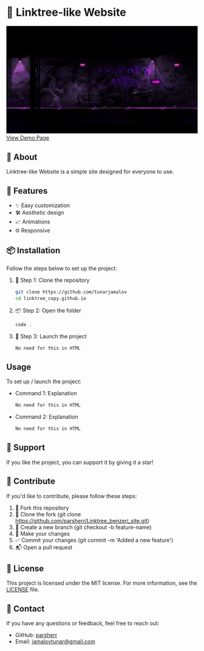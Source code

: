 # 📌 Linktree-like Website  

![Project Banner](subway.gif)  
[View Demo Page]()  

## 📖 About  

Linktree-like Website is a simple site designed for everyone to use.  

## 🚀 Features  

- ✨ Easy customization  
- 🛠️ Aesthetic design  
- 📈 Animations  
- 🌐 Responsive  

## 📦 Installation  

Follow the steps below to set up the project:  

1. 🎯 Step 1: Clone the repository  
   ```bash  
   git clone https://github.com/tunarjamalov  
   cd linktree_copy.github.io
   ```  

2. 📦 Step 2: Open the folder  
    ```bash  
    code .  
    ```  

3. 🚀 Step 3: Launch the project  
    ```bash  
    No need for this in HTML  
    ```  

## Usage  

To set up / launch the project:  

- Command 1: Explanation  
    ```bash  
    No need for this in HTML  
    ```  
- Command 2: Explanation  
    ```bash  
    No need for this in HTML  
    ```  

## 🌟 Support  
If you like the project, you can support it by giving it a star!

## 🤝 Contribute  
If you'd like to contribute, please follow these steps:  

1. 🍴 Fork this repository  
2. 👯 Clone the fork (git clone https://github.com/parsherr/Linktree_benzeri_site.git)  
3. 📝 Create a new branch (git checkout -b feature-name)  
4. 🔧 Make your changes  
5. ✅ Commit your changes (git commit -m 'Added a new feature')  
6. 📬 Open a pull request  

## 📄 License  
This project is licensed under the MIT license. For more information, see the [LICENSE](/LICENSEmd) file.  

## 💬 Contact  

If you have any questions or feedback, feel free to reach out:  

- GitHub: [parsherr](https://github.com/TunarJamalov)  
- Email: [jamalovtunar@gmail.com](mailto:jamalovtunar@gmail.com)  
